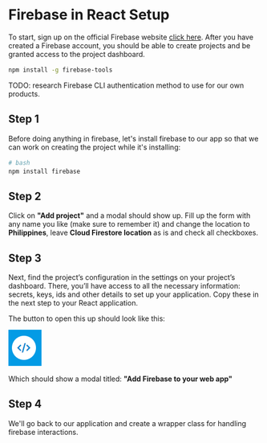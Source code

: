 # Firebase in React Setup

To start, sign up on the official Firebase website [click here](https://firebase.google.com/). After you have created a Firebase account, you should be able to create projects and be granted access to the project dashboard.

```bash
npm install -g firebase-tools
```

TODO: research Firebase CLI authentication method to use for our own products.

## Step 1

Before doing anything in firebase, let's install firebase to our app so that we can work on creating the project while it's installing:

```bash
# bash
npm install firebase
```

## Step 2

Click on __"Add project"__ and a modal should show up. Fill up the form with any name you like (make sure to remember it) and change the location to __Philippines__, leave __Cloud Firestore location__ as is and check all checkboxes.

## Step 3

Next, find the project’s configuration in the settings on your project’s dashboard. There, you’ll have access to all the necessary information: secrets, keys, ids and other details to set up your application. Copy these in the next step to your React application.

The button to open this up should look like this:

![Firebase Add to App Button](/img/firebase-add-to-app-button.png)

Which should show a modal titled: __"Add Firebase to your web app"__

## Step 4

We'll go back to our application and create a wrapper class for handling firebase interactions.